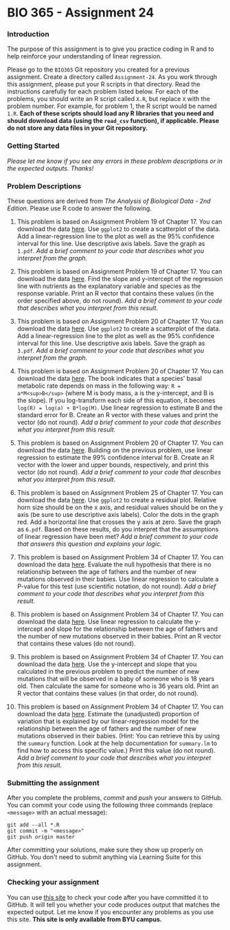 # BIO 365 - Assignment 24

### Introduction

The purpose of this assignment is to give you practice coding in R and to help reinforce your understanding of linear regression.

Please go to the `BIO365` Git repository you created for a previous assignment. Create a directory called `Assignment-24`. As you work through this assignment, please put your R scripts in that directory. Read the instructions carefully for each problem listed below. For each of the problems, you should write an R script called `X.R`, but replace `X` with the problem number. For example, for problem 1, the R script would be named `1.R`. **Each of these scripts should load any R libraries that you need and should download data (using the `read_csv` function), if applicable. Please do not store any data files in your Git repository.**

### Getting Started

*Please let me know if you see any errors in these problem descriptions or in the expected outputs. Thanks!*

### Problem Descriptions

These questions are derived from *The Analysis of Biological Data - 2nd Edition*. Please use R code to answer the following.

1. This problem is based on Assignment Problem 19 of Chapter 17. You can download the data [here](http://whitlockschluter.zoology.ubc.ca/wp-content/data/chapter17/chap17q19GrasslandNutrientsPlantSpecies.csv). Use `ggplot2` to create a scatterplot of the data. Add a linear-regression line to the plot as well as the 95% confidence interval for this line. Use descriptive axis labels. Save the graph as `1.pdf`. *Add a brief comment to your code that describes what you interpret from the graph.*

2. This problem is based on Assignment Problem 19 of Chapter 17. You can download the data [here](http://whitlockschluter.zoology.ubc.ca/wp-content/data/chapter17/chap17q19GrasslandNutrientsPlantSpecies.csv). Find the slope and y-intercept of the regression line with nutrients as the explanatory variable and species as the response variable. Print an R vector that contains these values (in the order specified above, do not round). *Add a brief comment to your code that describes what you interpret from this result.*

3. This problem is based on Assignment Problem 20 of Chapter 17. You can download the data [here](http://whitlockschluter.zoology.ubc.ca/wp-content/data/chapter17/chap17q20PrimateMassMetabolicRate.csv). Use `ggplot2` to create a scatterplot of the data. Add a linear-regression line to the plot as well as the 95% confidence interval for this line. Use descriptive axis labels. Save the graph as `3.pdf`. *Add a brief comment to your code that describes what you interpret from the graph.*

4. This problem is based on Assignment Problem 20 of Chapter 17. You can download the data [here](http://whitlockschluter.zoology.ubc.ca/wp-content/data/chapter17/chap17q20PrimateMassMetabolicRate.csv). The book indicates that a species' basal metabolic rate depends on mass in the following way: `R = a*M<sup>B</sup>` (where M is body mass, a is the y-intercept, and B is the slope). If you log-transform each side of this equation, it becomes `log(R) = log(a) + B*log(M)`. Use linear regression to estimate B and the standard error for B. Create an R vector with these values and print the vector (do not round). *Add a brief comment to your code that describes what you interpret from this result.*

5. This problem is based on Assignment Problem 20 of Chapter 17. You can download the data [here](http://whitlockschluter.zoology.ubc.ca/wp-content/data/chapter17/chap17q20PrimateMassMetabolicRate.csv). Building on the previous problem, use linear regression to estimate the 99% confidence interval for B. Create an R vector with the lower and upper bounds, respectively, and print this vector (do not round). *Add a brief comment to your code that describes what you interpret from this result.*

6. This problem is based on Assignment Problem 25 of Chapter 17. You can download the data [here](http://whitlockschluter.zoology.ubc.ca/wp-content/data/chapter17/chap17q25BeetleWingsAndHorns.csv). Use `ggplot2` to create a residual plot. Relative horn size should be on the x axis, and residual values should be on the y axis (be sure to use descriptive axis labels). Color the dots in the graph red. Add a horizontal line that crosses the y axis at zero. Save the graph as `6.pdf`. Based on these results, do you interpret that the assumptions of linear regression have been met? *Add a brief comment to your code that answers this question and explains your logic.*

7. This problem is based on Assignment Problem 34 of Chapter 17. You can download the data [here](http://whitlockschluter.zoology.ubc.ca/wp-content/data/chapter17/chap17q34FatherAgeMutations.csv). Evaluate the null hypothesis that there is no relationship between the age of fathers and the number of new mutations observed in their babies. Use linear regression to calculate a P-value for this test (use scientific notation, do not round). *Add a brief comment to your code that describes what you interpret from this result.*

8. This problem is based on Assignment Problem 34 of Chapter 17. You can download the data [here](http://whitlockschluter.zoology.ubc.ca/wp-content/data/chapter17/chap17q34FatherAgeMutations.csv). Use linear regression to calculate the y-intercept and slope for the relationship between the age of fathers and the number of new mutations observed in their babies. Print an R vector that contains these values (do not round).

9. This problem is based on Assignment Problem 34 of Chapter 17. You can download the data [here](http://whitlockschluter.zoology.ubc.ca/wp-content/data/chapter17/chap17q34FatherAgeMutations.csv). Use the y-intercept and slope that you calculated in the previous problem to predict the number of new mutations that will be observed in a baby of someone who is 18 years old. Then calculate the same for someone who is 36 years old. Print an R vector that contains these values (in that order, do not round).

10. This problem is based on Assignment Problem 34 of Chapter 17. You can download the data [here](http://whitlockschluter.zoology.ubc.ca/wp-content/data/chapter17/chap17q34FatherAgeMutations.csv). Estimate the (unadjusted) proportion of variation that is explained by our linear-regression model for the relationship between the age of fathers and the number of new mutations observed in their babies. (Hint: You can retrieve this by using the `summary` function. Look at the help documentation for `summary.lm` to find how to access this specific value.) Print this value (do not round). *Add a brief comment to your code that describes what you interpret from this result.*

### Submitting the assignment

After you complete the problems, *commit* and *push* your answers to GitHub. You can commit your code using the following three commands (replace `<message>` with an actual message):

```
git add --all *.R
git commit -m "<message>"
git push origin master
```

After committing your solutions, make sure they show up properly on GitHub. You don't need to submit anything via Learning Suite for this assignment.

### Checking your assignment

You can use [this site](http://bonsai.byu.edu:9000) to check your code after you have committed it to GitHub. It will tell you whether your code produces output that matches the expected output. Let me know if you encounter any problems as you use this site. **This site is only available from BYU campus.**